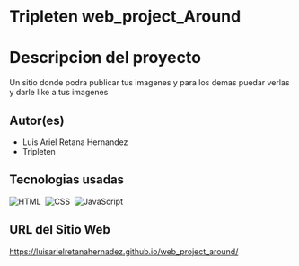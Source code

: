 # Tripleten web_project_Around

# Descripcion del proyecto

Un sitio donde podra publicar tus imagenes y para los demas puedar verlas y darle like a tus imagenes

## Autor(es)

- Luis Ariel Retana Hernandez
- Tripleten

## Tecnologias usadas

![HTML](https://img.shields.io/badge/-HTML-05122A?style=flat&logo=HTML)&nbsp;
![CSS](https://img.shields.io/badge/-CSS-05122A?style=flat&logo=css)&nbsp;
![JavaScript](https://img.shields.io/badge/-JavaScript-05122A?style=flat&logo=javascript)&nbsp;

## URL del Sitio Web

https://luisarielretanahernadez.github.io/web_project_around/
